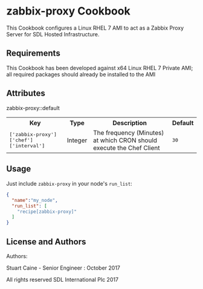 zabbix-proxy Cookbook
=================
This Cookbook configures a Linux RHEL 7 AMI to act as a Zabbix Proxy Server for SDL Hosted Infrastructure.

Requirements
------------
This Cookbook has been developed against x64 Linux RHEL 7 Private AMI; all required packages should already be installed to the AMI

Attributes
----------

zabbix-proxy::default
<table>
  <tr>
    <th>Key</th>
    <th>Type</th>
    <th>Description</th>
    <th>Default</th>
  </tr>
  <tr>
    <td><tt>['zabbix-proxy']['chef']['interval']</tt></td>
    <td>Integer</td>
    <td>The frequency (Minutes) at which CRON should execute the Chef Client</td>
    <td><tt>30</tt></td>
  </tr>
  <tr>
</table>

Usage
-----
Just include `zabbix-proxy` in your node's `run_list`:

```json
{
  "name":"my_node",
  "run_list": [
    "recipe[zabbix-proxy]"
  ]
}
```

License and Authors
-------------------
Authors:

Stuart Caine - Senior Engineer : October 2017

All rights reserved SDL International Plc 2017
